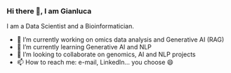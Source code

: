 ### Hi there 👋, I am Gianluca
I am a Data Scientist and a Bioinformatician.

- 🔭 I’m currently working on omics data analysis and Generative AI (RAG)
- 🌱 I’m currently learning Generative AI and NLP
- 👯 I’m looking to collaborate on genomics, AI and NLP projects
- 📫 How to reach me: e-mail, LinkedIn... you choose 😄


